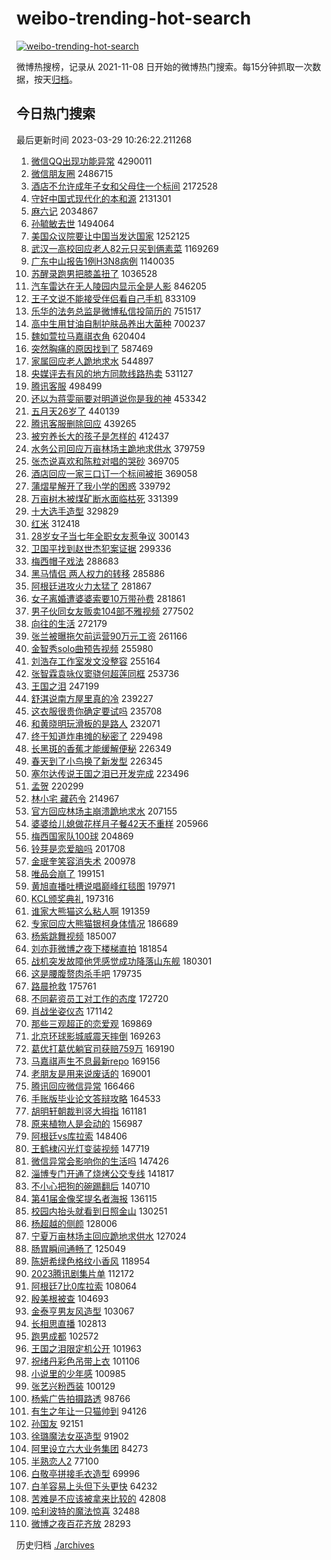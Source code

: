 # weibo-trending-hot-search

[![weibo-trending-hot-search](https://github.com/ameizi/weibo-trending-hot-search/actions/workflows/ci.yml/badge.svg)](https://github.com/ameizi/weibo-trending-hot-search/actions/workflows/ci.yml)

微博热搜榜，记录从 2021-11-08 日开始的微博热门搜索。每15分钟抓取一次数据，按天[归档](./archives)。

## 今日热门搜索

<!-- BEGIN --> 
最后更新时间 2023-03-29 10:26:22.211268 
1. [微信QQ出现功能异常](https://s.weibo.com/weibo?q=%23%E5%BE%AE%E4%BF%A1QQ%E5%87%BA%E7%8E%B0%E5%8A%9F%E8%83%BD%E5%BC%82%E5%B8%B8%23&t=31&band_rank=11&Refer=top) 4290011
1. [微信朋友圈](https://s.weibo.com/weibo?q=%E5%BE%AE%E4%BF%A1%E6%9C%8B%E5%8F%8B%E5%9C%88&t=31&band_rank=2&Refer=top) 2486715
1. [酒店不允许成年子女和父母住一个标间](https://s.weibo.com/weibo?q=%23%E9%85%92%E5%BA%97%E4%B8%8D%E5%85%81%E8%AE%B8%E6%88%90%E5%B9%B4%E5%AD%90%E5%A5%B3%E5%92%8C%E7%88%B6%E6%AF%8D%E4%BD%8F%E4%B8%80%E4%B8%AA%E6%A0%87%E9%97%B4%23&t=31&band_rank=1&Refer=top) 2172528
1. [守好中国式现代化的本和源](https://s.weibo.com/weibo?q=%23%E5%AE%88%E5%A5%BD%E4%B8%AD%E5%9B%BD%E5%BC%8F%E7%8E%B0%E4%BB%A3%E5%8C%96%E7%9A%84%E6%9C%AC%E5%92%8C%E6%BA%90%23&t=31&band_rank=3&Refer=top) 2131301
1. [麻六记](https://s.weibo.com/weibo?q=%E9%BA%BB%E5%85%AD%E8%AE%B0&t=31&band_rank=4&Refer=top) 2034867
1. [孙毓敏去世](https://s.weibo.com/weibo?q=%E5%AD%99%E6%AF%93%E6%95%8F%E5%8E%BB%E4%B8%96&t=31&band_rank=2&Refer=top) 1494064
1. [美国众议院要让中国当发达国家](https://s.weibo.com/weibo?q=%23%E7%BE%8E%E5%9B%BD%E4%BC%97%E8%AE%AE%E9%99%A2%E8%A6%81%E8%AE%A9%E4%B8%AD%E5%9B%BD%E5%BD%93%E5%8F%91%E8%BE%BE%E5%9B%BD%E5%AE%B6%23&t=31&band_rank=2&Refer=top) 1252125
1. [武汉一高校回应老人82元只买到俩素菜](https://s.weibo.com/weibo?q=%23%E6%AD%A6%E6%B1%89%E4%B8%80%E9%AB%98%E6%A0%A1%E5%9B%9E%E5%BA%94%E8%80%81%E4%BA%BA82%E5%85%83%E5%8F%AA%E4%B9%B0%E5%88%B0%E4%BF%A9%E7%B4%A0%E8%8F%9C%23&t=31&band_rank=4&Refer=top) 1169269
1. [广东中山报告1例H3N8病例](https://s.weibo.com/weibo?q=%23%E5%B9%BF%E4%B8%9C%E4%B8%AD%E5%B1%B1%E6%8A%A5%E5%91%8A1%E4%BE%8BH3N8%E7%97%85%E4%BE%8B%23&t=31&band_rank=4&Refer=top) 1140035
1. [苏醒录跑男把膝盖扭了](https://s.weibo.com/weibo?q=%23%E8%8B%8F%E9%86%92%E5%BD%95%E8%B7%91%E7%94%B7%E6%8A%8A%E8%86%9D%E7%9B%96%E6%89%AD%E4%BA%86%23&t=31&band_rank=6&Refer=top) 1036528
1. [汽车雷达在无人陵园内显示全是人影](https://s.weibo.com/weibo?q=%23%E6%B1%BD%E8%BD%A6%E9%9B%B7%E8%BE%BE%E5%9C%A8%E6%97%A0%E4%BA%BA%E9%99%B5%E5%9B%AD%E5%86%85%E6%98%BE%E7%A4%BA%E5%85%A8%E6%98%AF%E4%BA%BA%E5%BD%B1%23&t=31&band_rank=48&Refer=top) 846205
1. [王子文说不能接受伴侣看自己手机](https://s.weibo.com/weibo?q=%23%E7%8E%8B%E5%AD%90%E6%96%87%E8%AF%B4%E4%B8%8D%E8%83%BD%E6%8E%A5%E5%8F%97%E4%BC%B4%E4%BE%A3%E7%9C%8B%E8%87%AA%E5%B7%B1%E6%89%8B%E6%9C%BA%23&t=31&band_rank=6&Refer=top) 833109
1. [乐华的法务总监是微博私信投简历的](https://s.weibo.com/weibo?q=%23%E4%B9%90%E5%8D%8E%E7%9A%84%E6%B3%95%E5%8A%A1%E6%80%BB%E7%9B%91%E6%98%AF%E5%BE%AE%E5%8D%9A%E7%A7%81%E4%BF%A1%E6%8A%95%E7%AE%80%E5%8E%86%E7%9A%84%23&t=31&band_rank=5&Refer=top) 751517
1. [高中生用甘油自制护肤品养出大菌种](https://s.weibo.com/weibo?q=%23%E9%AB%98%E4%B8%AD%E7%94%9F%E7%94%A8%E7%94%98%E6%B2%B9%E8%87%AA%E5%88%B6%E6%8A%A4%E8%82%A4%E5%93%81%E5%85%BB%E5%87%BA%E5%A4%A7%E8%8F%8C%E7%A7%8D%23&t=31&band_rank=8&Refer=top) 700237
1. [魏如萱拉马嘉祺衣角](https://s.weibo.com/weibo?q=%23%E9%AD%8F%E5%A6%82%E8%90%B1%E6%8B%89%E9%A9%AC%E5%98%89%E7%A5%BA%E8%A1%A3%E8%A7%92%23&t=31&band_rank=11&Refer=top) 620404
1. [突然胸痛的原因找到了](https://s.weibo.com/weibo?q=%23%E7%AA%81%E7%84%B6%E8%83%B8%E7%97%9B%E7%9A%84%E5%8E%9F%E5%9B%A0%E6%89%BE%E5%88%B0%E4%BA%86%23&t=31&band_rank=6&Refer=top) 587469
1. [家属回应老人跪地求水](https://s.weibo.com/weibo?q=%23%E5%AE%B6%E5%B1%9E%E5%9B%9E%E5%BA%94%E8%80%81%E4%BA%BA%E8%B7%AA%E5%9C%B0%E6%B1%82%E6%B0%B4%23&t=31&band_rank=5&Refer=top) 544897
1. [央媒评去有风的地方同款线路热卖](https://s.weibo.com/weibo?q=%23%E5%A4%AE%E5%AA%92%E8%AF%84%E5%8E%BB%E6%9C%89%E9%A3%8E%E7%9A%84%E5%9C%B0%E6%96%B9%E5%90%8C%E6%AC%BE%E7%BA%BF%E8%B7%AF%E7%83%AD%E5%8D%96%23&t=31&band_rank=10&Refer=top) 531127
1. [腾讯客服](https://s.weibo.com/weibo?q=%E8%85%BE%E8%AE%AF%E5%AE%A2%E6%9C%8D&t=31&band_rank=12&Refer=top) 498499
1. [还以为蒋雯丽要对明道说你是我的神](https://s.weibo.com/weibo?q=%23%E8%BF%98%E4%BB%A5%E4%B8%BA%E8%92%8B%E9%9B%AF%E4%B8%BD%E8%A6%81%E5%AF%B9%E6%98%8E%E9%81%93%E8%AF%B4%E4%BD%A0%E6%98%AF%E6%88%91%E7%9A%84%E7%A5%9E%23&t=31&band_rank=7&Refer=top) 453342
1. [五月天26岁了](https://s.weibo.com/weibo?q=%23%E4%BA%94%E6%9C%88%E5%A4%A926%E5%B2%81%E4%BA%86%23&t=31&band_rank=13&Refer=top) 440139
1. [腾讯客服删除回应](https://s.weibo.com/weibo?q=%23%E8%85%BE%E8%AE%AF%E5%AE%A2%E6%9C%8D%E5%88%A0%E9%99%A4%E5%9B%9E%E5%BA%94%23&t=31&band_rank=8&Refer=top) 439265
1. [被穷养长大的孩子是怎样的](https://s.weibo.com/weibo?q=%23%E8%A2%AB%E7%A9%B7%E5%85%BB%E9%95%BF%E5%A4%A7%E7%9A%84%E5%AD%A9%E5%AD%90%E6%98%AF%E6%80%8E%E6%A0%B7%E7%9A%84%23&t=31&band_rank=7&Refer=top) 412437
1. [水务公司回应万亩林场主跪地求供水](https://s.weibo.com/weibo?q=%23%E6%B0%B4%E5%8A%A1%E5%85%AC%E5%8F%B8%E5%9B%9E%E5%BA%94%E4%B8%87%E4%BA%A9%E6%9E%97%E5%9C%BA%E4%B8%BB%E8%B7%AA%E5%9C%B0%E6%B1%82%E4%BE%9B%E6%B0%B4%23&t=31&band_rank=9&Refer=top) 379759
1. [张杰说喜欢和陈粒对唱的哭砂](https://s.weibo.com/weibo?q=%23%E5%BC%A0%E6%9D%B0%E8%AF%B4%E5%96%9C%E6%AC%A2%E5%92%8C%E9%99%88%E7%B2%92%E5%AF%B9%E5%94%B1%E7%9A%84%E5%93%AD%E7%A0%82%23&t=31&band_rank=16&Refer=top) 369705
1. [酒店回应一家三口订一个标间被拒](https://s.weibo.com/weibo?q=%23%E9%85%92%E5%BA%97%E5%9B%9E%E5%BA%94%E4%B8%80%E5%AE%B6%E4%B8%89%E5%8F%A3%E8%AE%A2%E4%B8%80%E4%B8%AA%E6%A0%87%E9%97%B4%E8%A2%AB%E6%8B%92%23&t=31&band_rank=29&Refer=top) 369058
1. [蒲熠星解开了我小学的困惑](https://s.weibo.com/weibo?q=%23%E8%92%B2%E7%86%A0%E6%98%9F%E8%A7%A3%E5%BC%80%E4%BA%86%E6%88%91%E5%B0%8F%E5%AD%A6%E7%9A%84%E5%9B%B0%E6%83%91%23&t=31&band_rank=14&Refer=top) 339792
1. [万亩树木被煤矿断水面临枯死](https://s.weibo.com/weibo?q=%23%E4%B8%87%E4%BA%A9%E6%A0%91%E6%9C%A8%E8%A2%AB%E7%85%A4%E7%9F%BF%E6%96%AD%E6%B0%B4%E9%9D%A2%E4%B8%B4%E6%9E%AF%E6%AD%BB%23&t=31&band_rank=18&Refer=top) 331399
1. [十大选手造型](https://s.weibo.com/weibo?q=%E5%8D%81%E5%A4%A7%E9%80%89%E6%89%8B%E9%80%A0%E5%9E%8B&t=31&band_rank=38&Refer=top) 329829
1. [红米](https://s.weibo.com/weibo?q=%E7%BA%A2%E7%B1%B3&t=31&band_rank=8&Refer=top) 312418
1. [28岁女子当七年全职女友惹争议](https://s.weibo.com/weibo?q=%2328%E5%B2%81%E5%A5%B3%E5%AD%90%E5%BD%93%E4%B8%83%E5%B9%B4%E5%85%A8%E8%81%8C%E5%A5%B3%E5%8F%8B%E6%83%B9%E4%BA%89%E8%AE%AE%23&t=31&band_rank=21&Refer=top) 300143
1. [卫国平找到赵世杰犯案证据](https://s.weibo.com/weibo?q=%23%E5%8D%AB%E5%9B%BD%E5%B9%B3%E6%89%BE%E5%88%B0%E8%B5%B5%E4%B8%96%E6%9D%B0%E7%8A%AF%E6%A1%88%E8%AF%81%E6%8D%AE%23&t=31&band_rank=13&Refer=top) 299336
1. [梅西帽子戏法](https://s.weibo.com/weibo?q=%23%E6%A2%85%E8%A5%BF%E5%B8%BD%E5%AD%90%E6%88%8F%E6%B3%95%23&t=31&band_rank=19&Refer=top) 288683
1. [黑马情侣 两人权力的转移](https://s.weibo.com/weibo?q=%E9%BB%91%E9%A9%AC%E6%83%85%E4%BE%A3%20%E4%B8%A4%E4%BA%BA%E6%9D%83%E5%8A%9B%E7%9A%84%E8%BD%AC%E7%A7%BB&t=31&band_rank=14&Refer=top) 285886
1. [阿根廷进攻火力太猛了](https://s.weibo.com/weibo?q=%23%E9%98%BF%E6%A0%B9%E5%BB%B7%E8%BF%9B%E6%94%BB%E7%81%AB%E5%8A%9B%E5%A4%AA%E7%8C%9B%E4%BA%86%23&t=31&band_rank=20&Refer=top) 281867
1. [女子离婚遭婆婆索要10万带孙费](https://s.weibo.com/weibo?q=%23%E5%A5%B3%E5%AD%90%E7%A6%BB%E5%A9%9A%E9%81%AD%E5%A9%86%E5%A9%86%E7%B4%A2%E8%A6%8110%E4%B8%87%E5%B8%A6%E5%AD%99%E8%B4%B9%23&t=31&band_rank=22&Refer=top) 281861
1. [男子伙同女友贩卖104部不雅视频](https://s.weibo.com/weibo?q=%23%E7%94%B7%E5%AD%90%E4%BC%99%E5%90%8C%E5%A5%B3%E5%8F%8B%E8%B4%A9%E5%8D%96104%E9%83%A8%E4%B8%8D%E9%9B%85%E8%A7%86%E9%A2%91%23&t=31&band_rank=23&Refer=top) 277502
1. [向往的生活](https://s.weibo.com/weibo?q=%E5%90%91%E5%BE%80%E7%9A%84%E7%94%9F%E6%B4%BB&t=31&band_rank=9&Refer=top) 272179
1. [张兰被曝拖欠前运营90万元工资](https://s.weibo.com/weibo?q=%23%E5%BC%A0%E5%85%B0%E8%A2%AB%E6%9B%9D%E6%8B%96%E6%AC%A0%E5%89%8D%E8%BF%90%E8%90%A590%E4%B8%87%E5%85%83%E5%B7%A5%E8%B5%84%23&t=31&band_rank=10&Refer=top) 261166
1. [金智秀solo曲预告视频](https://s.weibo.com/weibo?q=%23%E9%87%91%E6%99%BA%E7%A7%80solo%E6%9B%B2%E9%A2%84%E5%91%8A%E8%A7%86%E9%A2%91%23&t=31&band_rank=16&Refer=top) 255980
1. [刘浩存工作室发文没整容](https://s.weibo.com/weibo?q=%23%E5%88%98%E6%B5%A9%E5%AD%98%E5%B7%A5%E4%BD%9C%E5%AE%A4%E5%8F%91%E6%96%87%E6%B2%A1%E6%95%B4%E5%AE%B9%23&t=31&band_rank=11&Refer=top) 255164
1. [张智霖袁咏仪窦骁何超莲同框](https://s.weibo.com/weibo?q=%23%E5%BC%A0%E6%99%BA%E9%9C%96%E8%A2%81%E5%92%8F%E4%BB%AA%E7%AA%A6%E9%AA%81%E4%BD%95%E8%B6%85%E8%8E%B2%E5%90%8C%E6%A1%86%23&t=31&band_rank=12&Refer=top) 253736
1. [王国之泪](https://s.weibo.com/weibo?q=%E7%8E%8B%E5%9B%BD%E4%B9%8B%E6%B3%AA&t=31&band_rank=13&Refer=top) 247199
1. [舒淇说南方屋里真的冷](https://s.weibo.com/weibo?q=%23%E8%88%92%E6%B7%87%E8%AF%B4%E5%8D%97%E6%96%B9%E5%B1%8B%E9%87%8C%E7%9C%9F%E7%9A%84%E5%86%B7%23&t=31&band_rank=15&Refer=top) 239227
1. [这衣服很贵你确定要试吗](https://s.weibo.com/weibo?q=%23%E8%BF%99%E8%A1%A3%E6%9C%8D%E5%BE%88%E8%B4%B5%E4%BD%A0%E7%A1%AE%E5%AE%9A%E8%A6%81%E8%AF%95%E5%90%97%23&t=31&band_rank=22&Refer=top) 235708
1. [和黄晓明玩滑板的是路人](https://s.weibo.com/weibo?q=%23%E5%92%8C%E9%BB%84%E6%99%93%E6%98%8E%E7%8E%A9%E6%BB%91%E6%9D%BF%E7%9A%84%E6%98%AF%E8%B7%AF%E4%BA%BA%23&t=31&band_rank=16&Refer=top) 232071
1. [终于知道炸串摊的秘密了](https://s.weibo.com/weibo?q=%23%E7%BB%88%E4%BA%8E%E7%9F%A5%E9%81%93%E7%82%B8%E4%B8%B2%E6%91%8A%E7%9A%84%E7%A7%98%E5%AF%86%E4%BA%86%23&t=31&band_rank=21&Refer=top) 229498
1. [长黑斑的香蕉才能缓解便秘](https://s.weibo.com/weibo?q=%23%E9%95%BF%E9%BB%91%E6%96%91%E7%9A%84%E9%A6%99%E8%95%89%E6%89%8D%E8%83%BD%E7%BC%93%E8%A7%A3%E4%BE%BF%E7%A7%98%23&t=31&band_rank=25&Refer=top) 226349
1. [春天到了小鸟换了新发型](https://s.weibo.com/weibo?q=%23%E6%98%A5%E5%A4%A9%E5%88%B0%E4%BA%86%E5%B0%8F%E9%B8%9F%E6%8D%A2%E4%BA%86%E6%96%B0%E5%8F%91%E5%9E%8B%23&t=31&band_rank=47&Refer=top) 226345
1. [塞尔达传说王国之泪已开发完成](https://s.weibo.com/weibo?q=%23%E5%A1%9E%E5%B0%94%E8%BE%BE%E4%BC%A0%E8%AF%B4%E7%8E%8B%E5%9B%BD%E4%B9%8B%E6%B3%AA%E5%B7%B2%E5%BC%80%E5%8F%91%E5%AE%8C%E6%88%90%23&t=31&band_rank=26&Refer=top) 223496
1. [孟贺](https://s.weibo.com/weibo?q=%E5%AD%9F%E8%B4%BA&t=31&band_rank=28&Refer=top) 220299
1. [林小宅 藏药令](https://s.weibo.com/weibo?q=%E6%9E%97%E5%B0%8F%E5%AE%85%20%E8%97%8F%E8%8D%AF%E4%BB%A4&t=31&band_rank=17&Refer=top) 214967
1. [官方回应林场主崩溃跪地求水](https://s.weibo.com/weibo?q=%23%E5%AE%98%E6%96%B9%E5%9B%9E%E5%BA%94%E6%9E%97%E5%9C%BA%E4%B8%BB%E5%B4%A9%E6%BA%83%E8%B7%AA%E5%9C%B0%E6%B1%82%E6%B0%B4%23&t=31&band_rank=28&Refer=top) 207155
1. [婆婆给儿媳做花样月子餐42天不重样](https://s.weibo.com/weibo?q=%23%E5%A9%86%E5%A9%86%E7%BB%99%E5%84%BF%E5%AA%B3%E5%81%9A%E8%8A%B1%E6%A0%B7%E6%9C%88%E5%AD%90%E9%A4%9042%E5%A4%A9%E4%B8%8D%E9%87%8D%E6%A0%B7%23&t=31&band_rank=29&Refer=top) 205966
1. [梅西国家队100球](https://s.weibo.com/weibo?q=%23%E6%A2%85%E8%A5%BF%E5%9B%BD%E5%AE%B6%E9%98%9F100%E7%90%83%23&t=31&band_rank=30&Refer=top) 204869
1. [铃芽是恋爱脑吗](https://s.weibo.com/weibo?q=%23%E9%93%83%E8%8A%BD%E6%98%AF%E6%81%8B%E7%88%B1%E8%84%91%E5%90%97%23&t=31&band_rank=14&Refer=top) 201708
1. [金珉奎笑容消失术](https://s.weibo.com/weibo?q=%23%E9%87%91%E7%8F%89%E5%A5%8E%E7%AC%91%E5%AE%B9%E6%B6%88%E5%A4%B1%E6%9C%AF%23&t=31&band_rank=30&Refer=top) 200978
1. [唯品会崩了](https://s.weibo.com/weibo?q=%E5%94%AF%E5%93%81%E4%BC%9A%E5%B4%A9%E4%BA%86&t=31&band_rank=31&Refer=top) 199151
1. [黄旭直播吐槽说唱巅峰红毯图](https://s.weibo.com/weibo?q=%23%E9%BB%84%E6%97%AD%E7%9B%B4%E6%92%AD%E5%90%90%E6%A7%BD%E8%AF%B4%E5%94%B1%E5%B7%85%E5%B3%B0%E7%BA%A2%E6%AF%AF%E5%9B%BE%23&t=31&band_rank=19&Refer=top) 197971
1. [KCL颁奖典礼](https://s.weibo.com/weibo?q=KCL%E9%A2%81%E5%A5%96%E5%85%B8%E7%A4%BC&t=31&band_rank=20&Refer=top) 197316
1. [谁家大熊猫这么粘人啊](https://s.weibo.com/weibo?q=%23%E8%B0%81%E5%AE%B6%E5%A4%A7%E7%86%8A%E7%8C%AB%E8%BF%99%E4%B9%88%E7%B2%98%E4%BA%BA%E5%95%8A%23&t=31&band_rank=35&Refer=top) 191359
1. [专家回应大熊猫银柯身体情况](https://s.weibo.com/weibo?q=%23%E4%B8%93%E5%AE%B6%E5%9B%9E%E5%BA%94%E5%A4%A7%E7%86%8A%E7%8C%AB%E9%93%B6%E6%9F%AF%E8%BA%AB%E4%BD%93%E6%83%85%E5%86%B5%23&t=31&band_rank=33&Refer=top) 186689
1. [杨紫跳舞视频](https://s.weibo.com/weibo?q=%23%E6%9D%A8%E7%B4%AB%E8%B7%B3%E8%88%9E%E8%A7%86%E9%A2%91%23&t=31&band_rank=23&Refer=top) 185007
1. [刘亦菲微博之夜下楼梯直拍](https://s.weibo.com/weibo?q=%23%E5%88%98%E4%BA%A6%E8%8F%B2%E5%BE%AE%E5%8D%9A%E4%B9%8B%E5%A4%9C%E4%B8%8B%E6%A5%BC%E6%A2%AF%E7%9B%B4%E6%8B%8D%23&t=31&band_rank=24&Refer=top) 181854
1. [战机突发故障他凭感觉成功降落山东舰](https://s.weibo.com/weibo?q=%23%E6%88%98%E6%9C%BA%E7%AA%81%E5%8F%91%E6%95%85%E9%9A%9C%E4%BB%96%E5%87%AD%E6%84%9F%E8%A7%89%E6%88%90%E5%8A%9F%E9%99%8D%E8%90%BD%E5%B1%B1%E4%B8%9C%E8%88%B0%23&t=31&band_rank=34&Refer=top) 180301
1. [这是腰腹赘肉杀手吧](https://s.weibo.com/weibo?q=%23%E8%BF%99%E6%98%AF%E8%85%B0%E8%85%B9%E8%B5%98%E8%82%89%E6%9D%80%E6%89%8B%E5%90%A7%23&t=31&band_rank=25&Refer=top) 179735
1. [路晨抢救](https://s.weibo.com/weibo?q=%23%E8%B7%AF%E6%99%A8%E6%8A%A2%E6%95%91%23&t=31&band_rank=26&Refer=top) 175761
1. [不同薪资员工对工作的态度](https://s.weibo.com/weibo?q=%23%E4%B8%8D%E5%90%8C%E8%96%AA%E8%B5%84%E5%91%98%E5%B7%A5%E5%AF%B9%E5%B7%A5%E4%BD%9C%E7%9A%84%E6%80%81%E5%BA%A6%23&t=31&band_rank=50&Refer=top) 172720
1. [肖战坐姿仪态](https://s.weibo.com/weibo?q=%23%E8%82%96%E6%88%98%E5%9D%90%E5%A7%BF%E4%BB%AA%E6%80%81%23&t=31&band_rank=27&Refer=top) 171142
1. [那些三观超正的恋爱观](https://s.weibo.com/weibo?q=%23%E9%82%A3%E4%BA%9B%E4%B8%89%E8%A7%82%E8%B6%85%E6%AD%A3%E7%9A%84%E6%81%8B%E7%88%B1%E8%A7%82%23&t=31&band_rank=28&Refer=top) 169869
1. [北京环球影城威震天摔倒](https://s.weibo.com/weibo?q=%23%E5%8C%97%E4%BA%AC%E7%8E%AF%E7%90%83%E5%BD%B1%E5%9F%8E%E5%A8%81%E9%9C%87%E5%A4%A9%E6%91%94%E5%80%92%23&t=31&band_rank=40&Refer=top) 169263
1. [葛优打葛优躺官司获赔759万](https://s.weibo.com/weibo?q=%23%E8%91%9B%E4%BC%98%E6%89%93%E8%91%9B%E4%BC%98%E8%BA%BA%E5%AE%98%E5%8F%B8%E8%8E%B7%E8%B5%94759%E4%B8%87%23&t=31&band_rank=30&Refer=top) 169190
1. [马嘉祺声生不息最新repo](https://s.weibo.com/weibo?q=%23%E9%A9%AC%E5%98%89%E7%A5%BA%E5%A3%B0%E7%94%9F%E4%B8%8D%E6%81%AF%E6%9C%80%E6%96%B0repo%23&t=31&band_rank=35&Refer=top) 169156
1. [老朋友是用来说废话的](https://s.weibo.com/weibo?q=%E8%80%81%E6%9C%8B%E5%8F%8B%E6%98%AF%E7%94%A8%E6%9D%A5%E8%AF%B4%E5%BA%9F%E8%AF%9D%E7%9A%84&t=31&band_rank=36&Refer=top) 169001
1. [腾讯回应微信异常](https://s.weibo.com/weibo?q=%23%E8%85%BE%E8%AE%AF%E5%9B%9E%E5%BA%94%E5%BE%AE%E4%BF%A1%E5%BC%82%E5%B8%B8%23&t=31&band_rank=37&Refer=top) 166466
1. [手账版毕业论文答辩攻略](https://s.weibo.com/weibo?q=%23%E6%89%8B%E8%B4%A6%E7%89%88%E6%AF%95%E4%B8%9A%E8%AE%BA%E6%96%87%E7%AD%94%E8%BE%A9%E6%94%BB%E7%95%A5%23&t=31&band_rank=36&Refer=top) 164533
1. [胡明轩朝裁判竖大拇指](https://s.weibo.com/weibo?q=%23%E8%83%A1%E6%98%8E%E8%BD%A9%E6%9C%9D%E8%A3%81%E5%88%A4%E7%AB%96%E5%A4%A7%E6%8B%87%E6%8C%87%23&t=31&band_rank=29&Refer=top) 161181
1. [原来植物人是会动的](https://s.weibo.com/weibo?q=%E5%8E%9F%E6%9D%A5%E6%A4%8D%E7%89%A9%E4%BA%BA%E6%98%AF%E4%BC%9A%E5%8A%A8%E7%9A%84&t=31&band_rank=37&Refer=top) 156987
1. [阿根廷vs库拉索](https://s.weibo.com/weibo?q=%23%E9%98%BF%E6%A0%B9%E5%BB%B7vs%E5%BA%93%E6%8B%89%E7%B4%A2%23&t=31&band_rank=45&Refer=top) 148406
1. [王鹤棣闪光灯变装视频](https://s.weibo.com/weibo?q=%23%E7%8E%8B%E9%B9%A4%E6%A3%A3%E9%97%AA%E5%85%89%E7%81%AF%E5%8F%98%E8%A3%85%E8%A7%86%E9%A2%91%23&t=31&band_rank=40&Refer=top) 147719
1. [微信异常会影响你的生活吗](https://s.weibo.com/weibo?q=%23%E5%BE%AE%E4%BF%A1%E5%BC%82%E5%B8%B8%E4%BC%9A%E5%BD%B1%E5%93%8D%E4%BD%A0%E7%9A%84%E7%94%9F%E6%B4%BB%E5%90%97%23&t=31&band_rank=41&Refer=top) 147426
1. [淄博专门开通了烧烤公交专线](https://s.weibo.com/weibo?q=%23%E6%B7%84%E5%8D%9A%E4%B8%93%E9%97%A8%E5%BC%80%E9%80%9A%E4%BA%86%E7%83%A7%E7%83%A4%E5%85%AC%E4%BA%A4%E4%B8%93%E7%BA%BF%23&t=31&band_rank=31&Refer=top) 141817
1. [不小心把狗的碗踢翻后](https://s.weibo.com/weibo?q=%23%E4%B8%8D%E5%B0%8F%E5%BF%83%E6%8A%8A%E7%8B%97%E7%9A%84%E7%A2%97%E8%B8%A2%E7%BF%BB%E5%90%8E%23&t=31&band_rank=43&Refer=top) 140710
1. [第41届金像奖提名者海报](https://s.weibo.com/weibo?q=%23%E7%AC%AC41%E5%B1%8A%E9%87%91%E5%83%8F%E5%A5%96%E6%8F%90%E5%90%8D%E8%80%85%E6%B5%B7%E6%8A%A5%23&t=31&band_rank=32&Refer=top) 136115
1. [校园内抬头就看到日照金山](https://s.weibo.com/weibo?q=%23%E6%A0%A1%E5%9B%AD%E5%86%85%E6%8A%AC%E5%A4%B4%E5%B0%B1%E7%9C%8B%E5%88%B0%E6%97%A5%E7%85%A7%E9%87%91%E5%B1%B1%23&t=31&band_rank=44&Refer=top) 130251
1. [杨超越的侧颜](https://s.weibo.com/weibo?q=%23%E6%9D%A8%E8%B6%85%E8%B6%8A%E7%9A%84%E4%BE%A7%E9%A2%9C%23&t=31&band_rank=33&Refer=top) 128006
1. [宁夏万亩林场主回应跪地求供水](https://s.weibo.com/weibo?q=%23%E5%AE%81%E5%A4%8F%E4%B8%87%E4%BA%A9%E6%9E%97%E5%9C%BA%E4%B8%BB%E5%9B%9E%E5%BA%94%E8%B7%AA%E5%9C%B0%E6%B1%82%E4%BE%9B%E6%B0%B4%23&t=31&band_rank=34&Refer=top) 127024
1. [肠胃瞬间通畅了](https://s.weibo.com/weibo?q=%23%E8%82%A0%E8%83%83%E7%9E%AC%E9%97%B4%E9%80%9A%E7%95%85%E4%BA%86%23&t=31&band_rank=47&Refer=top) 125049
1. [陈妍希绿色格纹小香风](https://s.weibo.com/weibo?q=%23%E9%99%88%E5%A6%8D%E5%B8%8C%E7%BB%BF%E8%89%B2%E6%A0%BC%E7%BA%B9%E5%B0%8F%E9%A6%99%E9%A3%8E%23&t=31&band_rank=46&Refer=top) 118954
1. [2023腾讯剧集片单](https://s.weibo.com/weibo?q=%232023%E8%85%BE%E8%AE%AF%E5%89%A7%E9%9B%86%E7%89%87%E5%8D%95%23&t=31&band_rank=35&Refer=top) 112172
1. [阿根廷7比0库拉索](https://s.weibo.com/weibo?q=%23%E9%98%BF%E6%A0%B9%E5%BB%B77%E6%AF%940%E5%BA%93%E6%8B%89%E7%B4%A2%23&t=31&band_rank=47&Refer=top) 108064
1. [殷美根被查](https://s.weibo.com/weibo?q=%23%E6%AE%B7%E7%BE%8E%E6%A0%B9%E8%A2%AB%E6%9F%A5%23&t=31&band_rank=48&Refer=top) 104693
1. [金泰亨男友风造型](https://s.weibo.com/weibo?q=%23%E9%87%91%E6%B3%B0%E4%BA%A8%E7%94%B7%E5%8F%8B%E9%A3%8E%E9%80%A0%E5%9E%8B%23&t=31&band_rank=36&Refer=top) 103067
1. [长相思直播](https://s.weibo.com/weibo?q=%E9%95%BF%E7%9B%B8%E6%80%9D%E7%9B%B4%E6%92%AD&t=31&band_rank=37&Refer=top) 102813
1. [跑男成都](https://s.weibo.com/weibo?q=%E8%B7%91%E7%94%B7%E6%88%90%E9%83%BD&t=31&band_rank=38&Refer=top) 102572
1. [王国之泪限定机公开](https://s.weibo.com/weibo?q=%23%E7%8E%8B%E5%9B%BD%E4%B9%8B%E6%B3%AA%E9%99%90%E5%AE%9A%E6%9C%BA%E5%85%AC%E5%BC%80%23&t=31&band_rank=39&Refer=top) 101963
1. [祝绪丹彩色吊带上衣](https://s.weibo.com/weibo?q=%23%E7%A5%9D%E7%BB%AA%E4%B8%B9%E5%BD%A9%E8%89%B2%E5%90%8A%E5%B8%A6%E4%B8%8A%E8%A1%A3%23&t=31&band_rank=41&Refer=top) 101106
1. [小说里的少年感](https://s.weibo.com/weibo?q=%E5%B0%8F%E8%AF%B4%E9%87%8C%E7%9A%84%E5%B0%91%E5%B9%B4%E6%84%9F&t=31&band_rank=42&Refer=top) 100985
1. [张艺兴粉西装](https://s.weibo.com/weibo?q=%23%E5%BC%A0%E8%89%BA%E5%85%B4%E7%B2%89%E8%A5%BF%E8%A3%85%23&t=31&band_rank=43&Refer=top) 100129
1. [杨紫广告拍摄路透](https://s.weibo.com/weibo?q=%23%E6%9D%A8%E7%B4%AB%E5%B9%BF%E5%91%8A%E6%8B%8D%E6%91%84%E8%B7%AF%E9%80%8F%23&t=31&band_rank=49&Refer=top) 98766
1. [有生之年让一只猫帅到](https://s.weibo.com/weibo?q=%23%E6%9C%89%E7%94%9F%E4%B9%8B%E5%B9%B4%E8%AE%A9%E4%B8%80%E5%8F%AA%E7%8C%AB%E5%B8%85%E5%88%B0%23&t=31&band_rank=44&Refer=top) 94126
1. [孙国友](https://s.weibo.com/weibo?q=%E5%AD%99%E5%9B%BD%E5%8F%8B&t=31&band_rank=49&Refer=top) 92151
1. [徐璐魔法女巫造型](https://s.weibo.com/weibo?q=%23%E5%BE%90%E7%92%90%E9%AD%94%E6%B3%95%E5%A5%B3%E5%B7%AB%E9%80%A0%E5%9E%8B%23&t=31&band_rank=45&Refer=top) 91902
1. [阿里设立六大业务集团](https://s.weibo.com/weibo?q=%23%E9%98%BF%E9%87%8C%E8%AE%BE%E7%AB%8B%E5%85%AD%E5%A4%A7%E4%B8%9A%E5%8A%A1%E9%9B%86%E5%9B%A2%23&t=31&band_rank=46&Refer=top) 84273
1. [半熟恋人2](https://s.weibo.com/weibo?q=%E5%8D%8A%E7%86%9F%E6%81%8B%E4%BA%BA2&t=31&band_rank=48&Refer=top) 77100
1. [白敬亭拼接毛衣造型](https://s.weibo.com/weibo?q=%23%E7%99%BD%E6%95%AC%E4%BA%AD%E6%8B%BC%E6%8E%A5%E6%AF%9B%E8%A1%A3%E9%80%A0%E5%9E%8B%23&t=31&band_rank=49&Refer=top) 69996
1. [白羊容易上头但下头更快](https://s.weibo.com/weibo?q=%23%E7%99%BD%E7%BE%8A%E5%AE%B9%E6%98%93%E4%B8%8A%E5%A4%B4%E4%BD%86%E4%B8%8B%E5%A4%B4%E6%9B%B4%E5%BF%AB%23&t=31&band_rank=50&Refer=top) 64232
1. [苦难是不应该被拿来比较的](https://s.weibo.com/weibo?q=%23%E8%8B%A6%E9%9A%BE%E6%98%AF%E4%B8%8D%E5%BA%94%E8%AF%A5%E8%A2%AB%E6%8B%BF%E6%9D%A5%E6%AF%94%E8%BE%83%E7%9A%84%23&t=31&band_rank=48&Refer=top) 42808
1. [哈利波特的魔法惊喜](https://s.weibo.com/weibo?q=%23%E5%93%88%E5%88%A9%E6%B3%A2%E7%89%B9%E7%9A%84%E9%AD%94%E6%B3%95%E6%83%8A%E5%96%9C%23&t=31&band_rank=49&Refer=top) 32488
1. [微博之夜百花齐放](https://s.weibo.com/weibo?q=%23%E5%BE%AE%E5%8D%9A%E4%B9%8B%E5%A4%9C%E7%99%BE%E8%8A%B1%E9%BD%90%E6%94%BE%23&t=31&band_rank=50&Refer=top) 28293
<!-- END -->

历史归档 [./archives](./archives)

